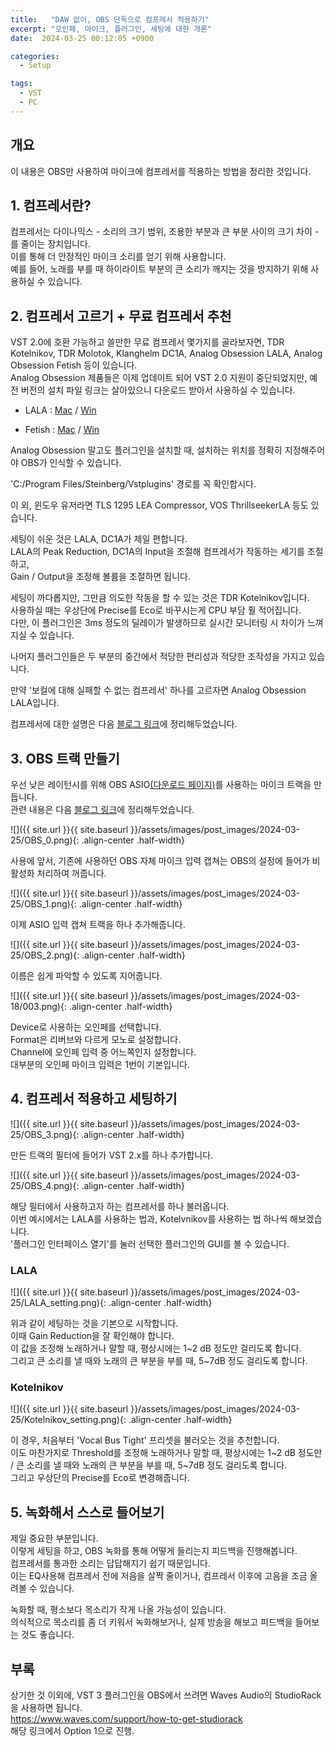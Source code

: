 ```yaml
---
title:   "DAW 없이, OBS 단독으로 컴프레서 적용하기"
excerpt: "오인페, 마이크, 플러그인, 세팅에 대한 개론"
date:  2024-03-25 00:12:05 +0900

categories:
  - Setup

tags:
  - VST
  - PC
--- 
```


## 개요  

이 내용은 OBS만 사용하여 마이크에 컴프레서를 적용하는 방법을 정리한 것입니다.  

## 1. 컴프레서란?  

컴프레서는 다이나믹스 - 소리의 크기 범위, 조용한 부분과 큰 부분 사이의 크기 차이 - 를 줄이는 장치입니다.  
이를 통해 더 안정적인 마이크 소리를 얻기 위해 사용합니다.  
예를 들어, 노래를 부를 때 하이라이트 부분의 큰 소리가 깨지는 것을 방지하기 위해 사용하실 수 있습니다.  

## 2. 컴프레서 고르기 + 무료 컴프레서 추천  

VST 2.0에 호환 가능하고 쓸만한 무료 컴프레서 몇가지를 골라보자면, TDR Kotelnikov, TDR Molotok, Klanghelm DC1A, Analog Obsession LALA, Analog Obsession Fetish 등이 있습니다.  
Analog Obsession 제품들은 이제 업데이트 되어 VST 2.0 지원이 중단되었지만, 예전 버전의 설치 파일 링크는 살아있으니 다운로드 받아서 사용하실 수 있습니다.  

* LALA : [Mac](https://analogobsession.com/wp-content/uploads/2021/04/LALA_2.1.pkg) / [Win](https://analogobsession.com/wp-content/uploads/2021/04/LALA_2.1.exe)  

* Fetish : [Mac](https://analogobsession.com/wp-content/uploads/2021/06/FETISH_5.0.pkg) / [Win](https://analogobsession.com/wp-content/uploads/2021/06/FETISH_5.0.exe)  

Analog Obsession 말고도 플러그인을 설치할 때, 설치하는 위치를 정확히 지정해주어야 OBS가 인식할 수 있습니다.  

'C:/Program Files/Steinberg/Vstplugins' 경로를 꼭 확인합시다.  

이 외, 윈도우 유저라면 TLS 1295 LEA Compressor, VOS ThrillseekerLA 등도 있습니다.  

세팅이 쉬운 것은 LALA, DC1A가 제일 편합니다.  
LALA의 Peak Reduction, DC1A의 Input을 조절해 컴프레서가 작동하는 세기를 조절하고,  
Gain / Output을 조정해 볼륨을 조절하면 됩니다.  

세팅이 까다롭지만, 그만큼 의도한 작동을 할 수 있는 것은 TDR Kotelnikov입니다.  
사용하실 때는 우상단에 Precise를 Eco로 바꾸시는게 CPU 부담 훨 적어집니다.  
다만, 이 플러그인은 3ms 정도의 딜레이가 발생하므로 실시간 모니터링 시 차이가 느껴지실 수 있습니다.  

나머지 플러그인들은 두 부분의 중간에서 적당한 편리성과 적당한 조작성을 가지고 있습니다.  

만약 '보컬에 대해 실패할 수 없는 컴프레서' 하나를 고르자면 Analog Obsession LALA입니다.  

컴프레서에 대한 설명은 다음 [블로그 링크](https://kiriki-liszt.github.io/yg331/plugin/how-to-setup-compressor-simple/)에 정리해두었습니다.  

## 3. OBS 트랙 만들기  

우선 낮은 레이턴시를 위해 OBS ASIO[(다운로드 페이지)](https://github.com/Andersama/obs-asio/releases/latest)를 사용하는 마이크 트랙을 만듭니다.  
관련 내용은 다음 [블로그 링크](https://kiriki-liszt.github.io/yg331/obs/why-use-OBS-ASIO/)에 정리해두었습니다.  

![]({{ site.url }}{{ site.baseurl }}/assets/images/post_images/2024-03-25/OBS_0.png){: .align-center .half-width}  

사용에 앞서, 기존에 사용하던 OBS 자체 마이크 입력 캡쳐는 OBS의 설정에 들어가 비활성화 처리하여 꺼줍니다.  

![]({{ site.url }}{{ site.baseurl }}/assets/images/post_images/2024-03-25/OBS_1.png){: .align-center .half-width}  

이제 ASIO 입력 캡쳐 트랙을 하나 추가해줍니다.  

![]({{ site.url }}{{ site.baseurl }}/assets/images/post_images/2024-03-25/OBS_2.png){: .align-center .half-width}  

이름은 쉽게 파악할 수 있도록 지어줍니다.  

![]({{ site.url }}{{ site.baseurl }}/assets/images/post_images/2024-03-18/003.png){: .align-center .half-width}  

Device로 사용하는 오인페를 선택합니다.  
Format은 리버브와 다르게 모노로 설정합니다.  
Channel에 오인페 입력 중 어느쪽인지 설정합니다.  
대부분의 오인페 마이크 입력은 1번이 기본입니다.  

## 4. 컴프레서 적용하고 세팅하기  

![]({{ site.url }}{{ site.baseurl }}/assets/images/post_images/2024-03-25/OBS_3.png){: .align-center .half-width}  

만든 트랙의 필터에 들어가 VST 2.x를 하나 추가합니다.  

![]({{ site.url }}{{ site.baseurl }}/assets/images/post_images/2024-03-25/OBS_4.png){: .align-center .half-width}  

해당 필터에서 사용하고자 하는 컴프레서를 하나 불러옵니다.  
이번 예시에서는 LALA를 사용하는 법과, Kotelvnikov를 사용하는 법 하나씩 해보겠습니다.  
'플러그인 인터페이스 열기'를 눌러 선택한 플러그인의 GUI를 볼 수 있습니다.  

### LALA  

![]({{ site.url }}{{ site.baseurl }}/assets/images/post_images/2024-03-25/LALA_setting.png){: .align-center .half-width}  

위과 같이 세팅하는 것을 기본으로 시작합니다.  
이때 Gain Reduction을 잘 확인해야 합니다.  
이 값을 조정해 노래하거나 말할 때, 평상시에는 1~2 dB 정도만 걸리도록 합니다.  
그리고 큰 소리를 낼 때와 노래의 큰 부분을 부를 때, 5~7dB 정도 걸리도록 합니다.  

### Kotelnikov  

![]({{ site.url }}{{ site.baseurl }}/assets/images/post_images/2024-03-25/Kotelnikov_setting.png){: .align-center .half-width}  

이 경우, 처음부터 'Vocal Bus Tight' 프리셋을 불러오는 것을 추천합니다.  
이도 마찬가지로 Threshold를 조정해 노래하거나 말할 때, 평상시에는 1~2 dB 정도만 / 큰 소리를 낼 때와 노래의 큰 부분을 부를 때, 5~7dB 정도 걸리도록 합니다.  
그리고 우상단의 Precise를 Eco로 변경해줍니다.  

## 5. 녹화해서 스스로 들어보기  

제일 중요한 부분입니다.  
이렇게 세팅을 하고, OBS 녹화를 통해 어떻게 들리는지 피드백을 진행해봅니다.  
컴프레서를 통과한 소리는 답답해지기 쉽기 때문입니다.  
이는 EQ사용해 컴프레서 전에 저음을 살짝 줄이거나, 컴프레서 이후에 고음을 조금 올려볼 수 있습니다.  

녹화할 때, 평소보다 목소리가 작게 나올 가능성이 있습니다.  
의식적으로 목소리를 좀 더 키워서 녹화해보거나, 실제 방송을 해보고 피드백을 들어보는 것도 좋습니다.  

## 부록  

상기한 것 이외에, VST 3 플러그인을 OBS에서 쓰려면 Waves Audio의 StudioRack을 사용하면 됩니다.  
<https://www.waves.com/support/how-to-get-studiorack>  
해당 링크에서 Option 1으로 진행.  
